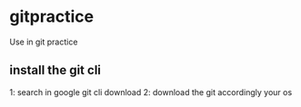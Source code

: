 # gitpractice
Use in git practice
## install the git cli
1: search in google git cli download 
2: download the git accordingly your os
